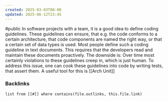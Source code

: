 ```yaml
---
created: 2025-03-03T08:00
updated: 2025-06-12T23:45
---
```

#public
In software projects with a team, it is a good idea to define coding guidelines. These guidelines can ensure, that e.g. the code conforms to a certain architecture, that code components are named the right way, or that a certain set of data types is used. 
Most people define such a coding guideline in text documents. This requires that the developers read and maintain these documents proactively. The downside is: Over time most certainly violations to these guidelines creep in, which is just human.
To address this issue, one can cook these guidelines into code by writing tests, that assert them. A useful tool for this is [[Arch Unit]]



### Backlinks
```dataview 
list from [[#]] where contains(file.outlinks, this.file.link)
```

